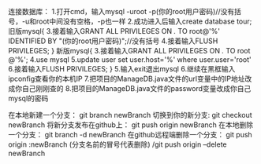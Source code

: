 ﻿连接数据库：
	1.打开cmd，输入mysql -uroot -p(你的root用户密码)//没有括号，-u和root中间没有空格，-p也一样
	2.成功进入后输入create database tour;
	旧版mysql{
        3.接着输入GRANT ALL PRIVILEGES ON *.* TO root@'%' IDENTIFIED BY "(你的root用户密码)";//没有括号
        4.接着输入FLUSH PRIVILEGES;
	}
	新版mysql{
	    3.接着输入GRANT ALL PRIVILEGES ON *.* TO root @'%';
	    4.use mysql
	    5.update user set user.host='%' where user.user='root'
        6.接着输入FLUSH PRIVILEGES;
	}
	5.输入exit退出mysql
	6.继续在黑框输入ipconfig查看你的本机IP
	7.把项目的ManageDB.java文件的url变量中的IP地址改成你自己刚刚查的
	8.把项目的ManageDB.java文件的password变量改成你自己mysql的密码

在本地新建一个分支： git branch newBranch
切换到你的新分支: git checkout newBranch
将新分支发布在github上： git push origin newBranch
在本地删除一个分支： git branch -d newBranch
在github远程端删除一个分支： git push origin :newBranch (分支名前的冒号代表删除)
/git push origin –delete newBranch